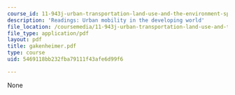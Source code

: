```yaml
---
course_id: 11-943j-urban-transportation-land-use-and-the-environment-spring-2002
description: 'Readings: Urban mobility in the developing world'
file_location: /coursemedia/11-943j-urban-transportation-land-use-and-the-environment-spring-2002/5469118bb232fba79111f43afe6d99f6_gakenheimer.pdf
file_type: application/pdf
layout: pdf
title: gakenheimer.pdf
type: course
uid: 5469118bb232fba79111f43afe6d99f6

---
```

None